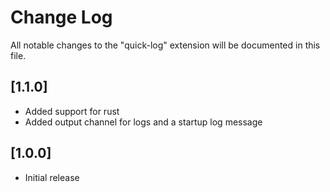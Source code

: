 # Change Log

All notable changes to the "quick-log" extension will be documented in this file.

## [1.1.0]

- Added support for rust
- Added output channel for logs and a startup log message

## [1.0.0]

- Initial release
